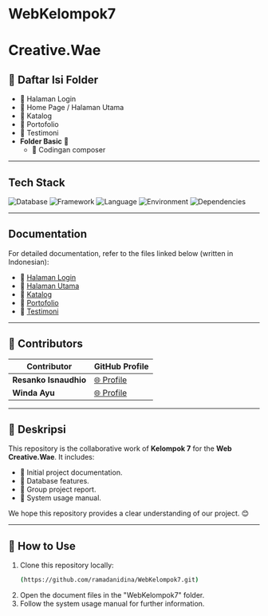 # WebKelompok7
# Creative.Wae

## 📂 Daftar Isi Folder
  - 📘 Halaman Login
  - 📙 Home Page / Halaman Utama
  - 📗 Katalog
  - 📕 Portofolio
  - 📘 Testimoni
- **Folder Basic** 📁
  - 🔧 Codingan composer

---

## Tech Stack
![Database](https://img.shields.io/badge/database-MySQL-green) ![Framework](https://img.shields.io/badge/framework-Yii2-blue) ![Language](https://img.shields.io/badge/language-PHP-blue) ![Environment](https://img.shields.io/badge/environment-XAMPP-orange) ![Dependencies](https://img.shields.io/badge/dependencies-Composer-yellow)

---

## Documentation
For detailed documentation, refer to the files linked below (written in Indonesian):

- 📘 [Halaman Login](#)
- 📙 [Halaman Utama](#)
- 📗 [Katalog](#)
- 📕 [Portofolio](#)
- 📘 [Testimoni](#)

---

## 🤝 Contributors
| Contributor       | GitHub Profile                                  |
|-------------------|------------------------------------------------|
| **Resanko Isnaudhio**  | [🌐 Profile](https://github.com/ResankoIM) |
| **Winda Ayu**      | [🌐 Profile](https://github.com/windaayu2929)    |

---

## 📝 Deskripsi
This repository is the collaborative work of **Kelompok 7** for the **Web Creative.Wae**. It includes:
- 📌 Initial project documentation.
- 📌 Database features.
- 📌 Group project report.
- 📌 System usage manual.

We hope this repository provides a clear understanding of our project. 😊

---

## 🚀 How to Use
1. Clone this repository locally:
   ```bash
   (https://github.com/ramadanidina/WebKelompok7.git)
   ```
2. Open the document files in the "WebKelompok7" folder.
3. Follow the system usage manual for further information.
